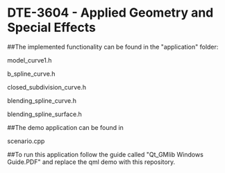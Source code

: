 # DTE-3604 - Applied Geometry and Special Effects


##The implemented functionality can be found in the "application" folder:

model_curve1.h

b_spline_curve.h

closed_subdivision_curve.h

blending_spline_curve.h

blending_spline_surface.h


##The demo application can be found in

scenario.cpp


##To run this application follow the guide called "Qt_GMlib Windows Guide.PDF" and replace the qml demo with this repository.
